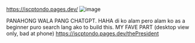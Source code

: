 https://iscptondo.pages.dev/
![image](https://github.com/user-attachments/assets/e79276be-533a-43b7-9c19-d18b8b66f6c1)

PANAHONG WALA PANG CHATGPT. HAHA di ko alam pero alam ko as a beginner puro search lang ako to build this.
MY FAVE PART (desktop view only, bad at phone)
https://iscptondo.pages.dev/thePresident
